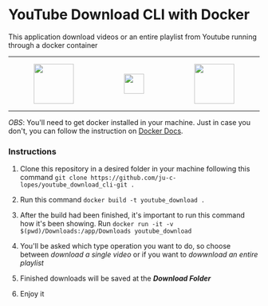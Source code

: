 
# YouTube Download CLI with Docker

This application download videos or an entire playlist from Youtube running through a docker container

---
<div style="display: flex; flex-direction: row; justify-content: space-around; align-items: center">
<img height="80" src="https://cdn.jsdelivr.net/gh/devicons/devicon@latest/icons/docker/docker-original-wordmark.svg" />
<img height="40" src="https://i.imgur.com/gvC3o3k.png" />
<img height="80" src="https://i.imgur.com/i6dBYRb.png" />
</div>

---

_OBS_: You'll need to get docker installed in your machine. Just in case you don't, you can follow the instruction on [Docker Docs](https://docs.docker.com/engine/install/).

### Instructions

1. Clone this repository in a desired folder in your machine following this command ```git clone https://github.com/ju-c-lopes/youtube_download_cli·git .```

2. Run this command ```docker build -t youtube_download .```

3. After the build had been finished, it's important to run this command how it's been showing. Run ```docker run -it -v $(pwd)/Downloads:/app/Downloads youtube_download```

4. You'll be asked which type operation you want to do, so choose between *download a single video* or if you want to *dowwnload an entire playlist*

5. Finished downloads will be saved at the _**Download Folder**_

6. Enjoy it
